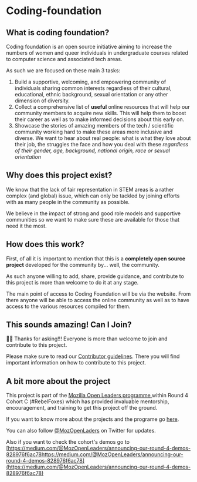 # Coding-foundation

## What is coding foundation?
Coding foundation is an open source initiative aiming to increase the numbers of women and queer individuals in undergraduate courses related to computer science and associated tech areas.

As such we are focused on these main 3 tasks:
1. Build a supportive, welcoming, and empowering community of individuals sharing common interests regardless of their cultural, educational, ethnic background, sexual orientation or any other dimension of diversity.
2. Collect a comprehensive list of **useful** online resources that will help our community members to acquire new skills. This will help them to boost their career as well as to make informed decisions about this early on.
3. Showcase the stories of amazing members of the tech / scientific community working hard to make these areas more inclusive and diverse. We want to hear about real people: what is what they love about their job, the struggles the face and how you deal with these *regardless of their gender, age, background, national origin, race  or sexual orientation*

## Why does this project exist?

We know that the lack of fair representation in STEM areas is a rather complex (and global) issue, which can only be tackled by joining efforts with as many people in the community as possible.

We believe in the impact of strong and good role models and supportive communities so we want to make sure these are available for those that need it the most.

## How does this work?

First, of all it is important to mention that this is a **completely open source project** developed for the community by... well, the community.

As such anyone willing to add, share, provide guidance, and contribute to this project is more than welcome to do it at any stage.

The main point of access to Coding Foundation will be via the website. From there anyone will be able to access the online community as well as to have access to the various resources compiled for them.


## This sounds amazing! Can I Join?

🎉🎉  Thanks for asking!!! Everyone is more than welcome to join and contribute to this project.

Please make sure to read our [Contributor guidelines](CONTRIBUTING.md).  There you will find important information on how to contribute to this project.


## A bit more about the project
This project is part of the [Mozilla Open Leaders programme ](https://mozilla.github.io/leadership-training/) within Round 4 Cohort C (#RebelFoxes) which has provided invaluable mentorship, encouragement, and training to get this project off the ground.

If you want to know more about the projects and the programe go [here](https://mozilla.github.io/leadership-training/round-4/projects/).

You can also follow [@MozOpenLaders](https://twitter.com/MozOpenLeaders) on Twitter for updates.

Also if you want to check the cohort's demos go to [https://medium.com/@MozOpenLeaders/announcing-our-round-4-demos-828976f6ac78https://medium.com/@MozOpenLeaders/announcing-our-round-4-demos-828976f6ac78](https://medium.com/@MozOpenLeaders/announcing-our-round-4-demos-828976f6ac78)
